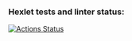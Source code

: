 ### Hexlet tests and linter status:
[![Actions Status](https://github.com/IanaKorsakova/data-analytics-project-92/workflows/hexlet-check/badge.svg)](https://github.com/IanaKorsakova/data-analytics-project-92/actions)
